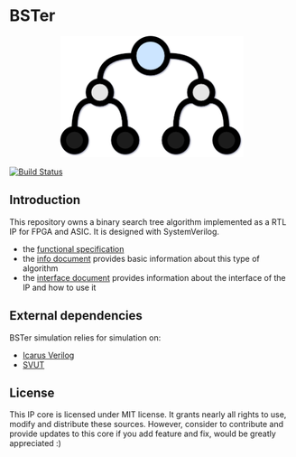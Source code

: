 # BSTer

<p align="center">
  <img width="325" height="215" src="./doc/icon.png">
</p>

[![Build Status](https://travis-ci.org/dpretet/bster.svg?branch=master)](https://travis-ci.org/dpretet/bster)

## Introduction

This repository owns a binary search tree algorithm implemented as a RTL IP for
FPGA and ASIC. It is designed with SystemVerilog.

- the [functional specification](doc/functional_spec.md)
- the [info document](doc/info.md) provides basic information about this type
  of algorithm
- the [interface document](doc/interface.md) provides information about the
  interface of the IP and how to use it

## External dependencies

BSTer simulation relies for simulation on:

- [Icarus Verilog](http://iverilog.icarus.com)
- [SVUT](https://github.com/dpretet/svut)

## License

This IP core is licensed under MIT license. It grants nearly all rights to use,
modify and distribute these sources. However, consider to contribute and provide
updates to this core if you add feature and fix, would be greatly appreciated :)
